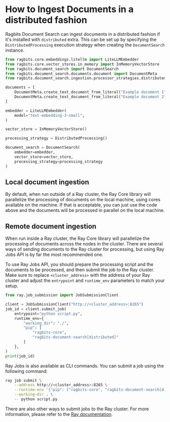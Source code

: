 # How to Ingest Documents in a distributed fashion

Ragbits Document Search can ingest documents in a distributed fashion if it's installed with `distributed` extra. This can be set up by specifying the `DistributedProcessing` execution strategy when creating the `DocumentSearch` instance.

```python
from ragbits.core.embeddings.litellm import LiteLLMEmbedder
from ragbits.core.vector_stores.in_memory import InMemoryVectorStore
from ragbits.document_search import DocumentSearch
from ragbits.document_search.documents.document import DocumentMeta
from ragbits.document_search.ingestion.processor_strategies.distributed import DistributedProcessing

documents = [
    DocumentMeta.create_text_document_from_literal("Example document 1"),
    DocumentMeta.create_text_document_from_literal("Example document 2"),
]

embedder = LiteLLMEmbedder(
    model="text-embedding-3-small",
)

vector_store = InMemoryVectorStore()

processing_strategy = DistributedProcessing()

document_search = DocumentSearch(
    embedder=embedder,
    vector_store=vector_store,
    processing_strategy=processing_strategy
)
```

## Local document ingestion

By default, when run outside of a Ray cluster, the Ray Core library will parallelize the processing of documents on the local machine, using cores available on the machine. If that is acceptable, you can just use the code above and the documents will be processed in parallel on the local machine.

## Remote document ingestion

When run inside a Ray cluster, the Ray Core library will parallelize the processing of documents across the nodes in the cluster. There are several ways of sending documents to the Ray cluster for processing, but using Ray Jobs API is by far the most recommended one.

To use Ray Jobs API, you should prepare the processing script and the documents to be processed, and then submit the job to the Ray cluster.
Make sure to replace `<cluster_address>` with the address of your Ray cluster and adjust the `entrypoint` and `runtime_env` parameters to match your setup.

```python
from ray.job_submission import JobSubmissionClient

client = JobSubmissionClient("http://<cluster_address>:8265")
job_id = client.submit_job(
    entrypoint="python script.py",
    runtime_env={
        "working_dir": "./",
        "pip": [
            "ragbits-core",
            "ragbits-document-search[distributed]"
        ]
    },
)
print(job_id)
```

Ray Jobs is also available as CLI commands. You can submit a job using the following command:

```bash
ray job submit \
    --address http://<cluster_address>:8265 \
    --runtime-env '{"pip": ["ragbits-core", "ragbits-document-search[distributed]"]}'\
    --working-dir . \
    -- python script.py
```

There are also other ways to submit jobs to the Ray cluster. For more information, please refer to the [Ray documentation](https://docs.ray.io/en/latest/ray-overview/index.html).